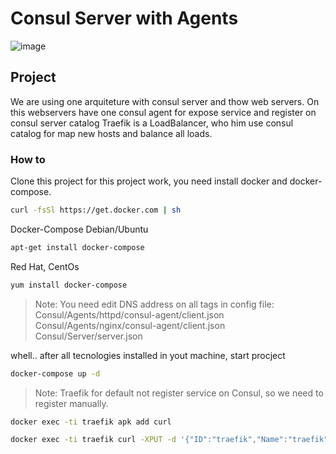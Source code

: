# Consul Server with Agents

![image](consul.agents.png)

## Project
We are using one arquiteture with consul server and thow web servers.
On this webservers have one consul agent for expose service and register on consul server catalog
Traefik is a LoadBalancer, who him use consul catalog for map new hosts and balance all loads.

### How to
Clone this project
for this project work, you need install docker and docker-compose.
```sh
curl -fsSl https://get.docker.com | sh
```
Docker-Compose Debian/Ubuntu
```sh
apt-get install docker-compose
```
Red Hat, CentOs
```sh
yum install docker-compose
```
> Note:
You need edit DNS address on all tags in config file:
 Consul/Agents/httpd/consul-agent/client.json
 Consul/Agents/nginx/consul-agent/client.json
 Consul/Server/server.json

whell.. after all tecnologies installed in yout machine, start procject
```sh
docker-compose up -d
```

>  Note:
Traefik for default not register service on Consul, so we need to register manually.
```sh
docker exec -ti traefik apk add curl
```
```sh
docker exec -ti traefik curl -XPUT -d '{"ID":"traefik","Name":"traefik","tags":["traefik.enable=true","traefik.http.routers.traefik.entrypoints=web","traefik.http.routers.traefik.rule=Host(`traefik.redelocal`)","traefik.http.routers.traefik.service=api@internal"],"port":80}}' http://consul-server:8500/v1/agent/service/register?replace-existing-checks=true
```